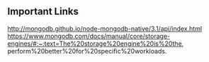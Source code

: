 ## Important Links

http://mongodb.github.io/node-mongodb-native/3.1/api/index.html <br>
https://www.mongodb.com/docs/manual/core/storage-engines/#:~:text=The%20storage%20engine%20is%20the, <br> perform%20better%20for%20specific%20workloads.<br>
